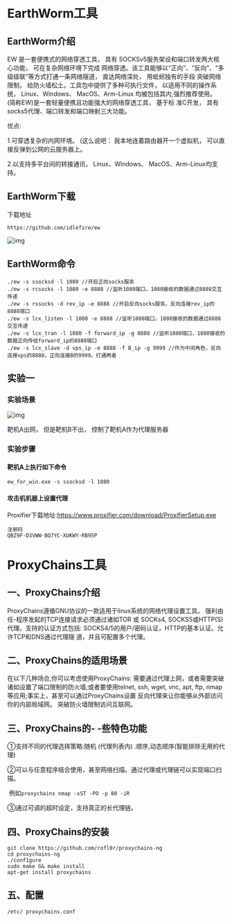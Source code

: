 # **EarthWorm**工具

## **EarthWorm**介绍

EW 是一套便携式的网络穿透工具， 具有 SOCKSv5服务架设和端口转发两大核心功能， 可在复杂网络环境下完成 网络穿透。该工具能够以“正向”、“反向”、“多级级联”等方式打通一条网络隧道， 直达网络深处， 用蚯蚓独有的手段 突破网络限制， 给防火墙松土。工具包中提供了多种可执行文件， 以适用不同的操作系统， Linux、Windows、   MacOS、Arm-Linux 均被包括其内,强烈推荐使用。  (简称EW)是一套轻量便携且功能强大的网络穿透工具， 基于标 准C开发，  具有socks5代理、端口转发和端口映射三大功能。

优点:

1.可穿透复杂的内网环境。  (这么说吧： 我本地连着路由器开一个虚拟机， 可以直接反弹到公网的云服务器上。

 2.以支持多平台间的转接通讯， Linux、Windows、 MacOS、Arm-Linux均支持。

## **EarthWorm**下载 

下载地址

```
https://github.com/idlefire/ew  
```

![img](https://img.gyxnb.top/img/clip_image001-168398346180778.jpg)

## **EarthWorm**命令   

```
./ew -s ssocksd -l 1080 //开启正向socks服务
./ew -s rcsocks -l 1080 -e 8888 //监听1080端口，1080接收的数据通过8888交互传递
./ew -s rssocks -d rev_ip -e 8888 //开启反向socks服务。反向连接rev_ip的8888端口
./ew -s lcx_listen -l 1080 -e 8888 //监听1080端口，1080接收的数据通过8888交互传递
./ew -s lcx_tran -l 1080 -f forward_ip -g 8888 //监听1080端口，1080接收的数据正向传给forward_ip的8888端口
./ew -s lcx_slave -d vps_ip -e 8888 -f B_ip -g 9999 //作为中间角色，反向连接vps的8888，正向连接B的9999。打通两者
```

## 实验一

### 实验场景

![img](https://img.gyxnb.top/img/clip_image004-168398346180780.jpg)

靶机A出网， 但是靶机B不出， 控制了靶机A作为代理服务器

### 实验步骤

#### 靶机A上执行如下命令

```
ew_for_win.exe -s ssocksd -l 1080
```

#### 攻击机机器上设置代理

Proxifier下载地址:https://www.proxifier.com/download/ProxifierSetup.exe

```
注册码
QBZ9F-D3VWW-BQ7YC-XUKWY-RB95P
```



# ProxyChains工具

## 一、ProxyChains介绍

ProxyChains遵循GNU协议的一款适用于linux系统的网络代理设置工具。 强利由任-程序发起的TCP连接请求必须通过诸如TOR 或
SOCKs4, SOCKS5或HTTP(S)代理。支持的认证方式包括: SOCKS4/5的用户/密码认证，HTTP的基本认证。允许TCP和DNS通过代理隧
道，并且可配置多个代理。

## 二、ProxyChains的适用场景

在以下几种场合,你可以考虑使用ProxyChains: 需要通过代理上网，或者需要突破诸如设置了端口限制的防火墙;或者要使用telnet,
ssh, wget, vnc, apt, ftp, nmap等应用;事实上，甚至可以通过ProxyChains设置 反向代理来让你能够从外部访问你的内部局域网。
突破防火墙限制访问互联网。

## 三、ProxyChains的- -些特色功能

①支持不同的代理选择策略:随机 (代理列表内) .顺序,动态顺序(智能排除无用的代理)

②可以与任意程序结合使用，甚至网络扫描。通过代理或代理链可以实现端口扫描。

​	例如`proxychains nmap -sST -PO -p 80 -iR`

③通过可调的超时设定，支持真正的长代理链。

## 四、ProxyChains的安装

```
git clone https://github.com/rofl0r/proxychains-ng
cd proxychains-ng
./conf1gure
sudo make G& make install
apt-get install proxychains
```

## 五、配置

```
/etc/ proxychains.conf
```

